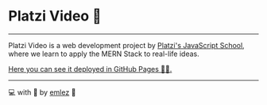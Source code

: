 # Platzi Video 📼

---

Platzi Video is a web development project by [Platzi's JavaScript School](https://platzi.com/escuela-javascript/), where we learn to apply the MERN Stack to real-life ideas.

[Here you can see it deployed in GitHub Pages 🐙🐱.](https://emlez.github.io/Platzi-Video/index.html)

---

💻 with 💜 by [emlez](https://github.com/emlez) 🔰
